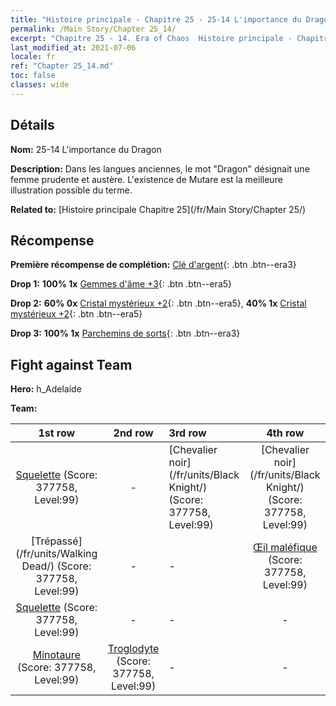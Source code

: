 ```yaml
---
title: "Histoire principale - Chapitre 25 - 25-14 L'importance du Dragon"
permalink: /Main Story/Chapter 25_14/
excerpt: "Chapitre 25 - 14. Era of Chaos  Histoire principale - Chapitre 25_14. 25-14 L'importance du Dragon"
last_modified_at: 2021-07-06
locale: fr
ref: "Chapter 25_14.md"
toc: false
classes: wide
---
```


## Détails

 **Nom:** 25-14 L'importance du Dragon

 **Description:** Dans les langues anciennes, le mot \"Dragon\" désignait une femme prudente et austère. L'existence de Mutare est la meilleure illustration possible du terme.

 **Related to:** [Histoire principale Chapitre 25](/fr/Main Story/Chapter 25/)

## Récompense

 **Première récompense de complétion:** [Clé d'argent](/ItemsFR/con_693/){: .btn .btn--era3}

 **Drop 1:** **100% 1x** [Gemmes d'âme +3](/ItemsFR/mat_86/){: .btn .btn--era5}

 **Drop 2:** **60% 0x** [Cristal mystérieux +2](/ItemsFR/mat_80/){: .btn .btn--era5}, **40% 1x** [Cristal mystérieux +2](/ItemsFR/mat_80/){: .btn .btn--era5}

 **Drop 3:** **100% 1x** [Parchemins de sorts](/ItemsFR/con_694/){: .btn .btn--era3}


## Fight against Team
 **Hero:** h_Adelaide

 **Team:**


  | 1st row | 2nd row | 3rd row | 4th row |
  |:----:|:----:|:----|:----:|
  | [Squelette](/fr/units/Skeleton/) (Score: 377758, Level:99)  | - | [Chevalier noir](/fr/units/Black Knight/) (Score: 377758, Level:99)  | [Chevalier noir](/fr/units/Black Knight/) (Score: 377758, Level:99)  |
  | [Trépassé](/fr/units/Walking Dead/) (Score: 377758, Level:99)  | - | - | [Œil maléfique](/fr/units/Beholder/) (Score: 377758, Level:99)  |
  | [Squelette](/fr/units/Skeleton/) (Score: 377758, Level:99)  | - | - | - |
  | [Minotaure](/fr/units/Minotaur/) (Score: 377758, Level:99)  | [Troglodyte](/fr/units/Troglodyte/) (Score: 377758, Level:99)  | - | - |


